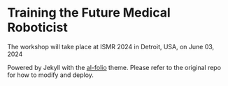 # Training the Future Medical Roboticist

The workshop will take place at ISMR 2024 in Detroit, USA, on June 03, 2024

Powered by Jekyll with the [al-folio](https://github.com/alshedivat/al-folio) theme. Please refer to the original repo for how to modify and deploy.
